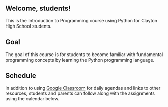 ## Welcome, students!

This is the Introduction to Programming course using Python for Clayton High School students.

## Goal

The goal of this course is for students to become familiar with fundamental programming concepts by learning the Python programming language.

## Schedule

In addition to using [Google Classroom](http://classroom.google.com) for daily agendas and links to other resources, students and parents can follow along with the assignments using the calendar below.